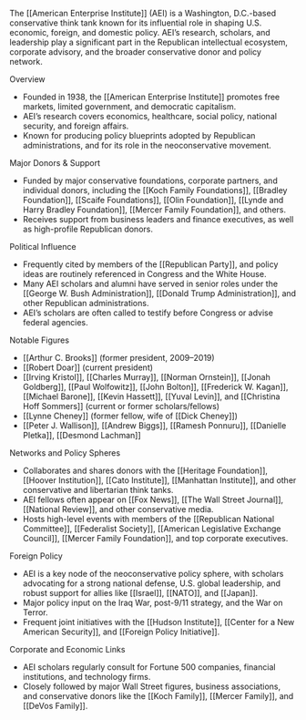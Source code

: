 The [[American Enterprise Institute]] (AEI) is a Washington, D.C.-based conservative think tank known for its influential role in shaping U.S. economic, foreign, and domestic policy. AEI’s research, scholars, and leadership play a significant part in the Republican intellectual ecosystem, corporate advisory, and the broader conservative donor and policy network.

  

  

  

  

Overview

  

  

- Founded in 1938, the [[American Enterprise Institute]] promotes free markets, limited government, and democratic capitalism.
- AEI’s research covers economics, healthcare, social policy, national security, and foreign affairs.
- Known for producing policy blueprints adopted by Republican administrations, and for its role in the neoconservative movement.

  

  

  

  

  

Major Donors & Support

  

  

- Funded by major conservative foundations, corporate partners, and individual donors, including the [[Koch Family Foundations]], [[Bradley Foundation]], [[Scaife Foundations]], [[Olin Foundation]], [[Lynde and Harry Bradley Foundation]], [[Mercer Family Foundation]], and others.
- Receives support from business leaders and finance executives, as well as high-profile Republican donors.

  

  

  

  

  

Political Influence

  

  

- Frequently cited by members of the [[Republican Party]], and policy ideas are routinely referenced in Congress and the White House.
- Many AEI scholars and alumni have served in senior roles under the [[George W. Bush Administration]], [[Donald Trump Administration]], and other Republican administrations.
- AEI’s scholars are often called to testify before Congress or advise federal agencies.

  

  

  

  

  

Notable Figures

  

  

- [[Arthur C. Brooks]] (former president, 2009–2019)
- [[Robert Doar]] (current president)
- [[Irving Kristol]], [[Charles Murray]], [[Norman Ornstein]], [[Jonah Goldberg]], [[Paul Wolfowitz]], [[John Bolton]], [[Frederick W. Kagan]], [[Michael Barone]], [[Kevin Hassett]], [[Yuval Levin]], and [[Christina Hoff Sommers]] (current or former scholars/fellows)
- [[Lynne Cheney]] (former fellow, wife of [[Dick Cheney]])
- [[Peter J. Wallison]], [[Andrew Biggs]], [[Ramesh Ponnuru]], [[Danielle Pletka]], [[Desmond Lachman]]

  

  

  

  

  

Networks and Policy Spheres

  

  

- Collaborates and shares donors with the [[Heritage Foundation]], [[Hoover Institution]], [[Cato Institute]], [[Manhattan Institute]], and other conservative and libertarian think tanks.
- AEI fellows often appear on [[Fox News]], [[The Wall Street Journal]], [[National Review]], and other conservative media.
- Hosts high-level events with members of the [[Republican National Committee]], [[Federalist Society]], [[American Legislative Exchange Council]], [[Mercer Family Foundation]], and top corporate executives.

  

  

  

  

  

Foreign Policy

  

  

- AEI is a key node of the neoconservative policy sphere, with scholars advocating for a strong national defense, U.S. global leadership, and robust support for allies like [[Israel]], [[NATO]], and [[Japan]].
- Major policy input on the Iraq War, post-9/11 strategy, and the War on Terror.
- Frequent joint initiatives with the [[Hudson Institute]], [[Center for a New American Security]], and [[Foreign Policy Initiative]].

  

  

  

  

  

Corporate and Economic Links

  

  

- AEI scholars regularly consult for Fortune 500 companies, financial institutions, and technology firms.
- Closely followed by major Wall Street figures, business associations, and conservative donors like the [[Koch Family]], [[Mercer Family]], and [[DeVos Family]].